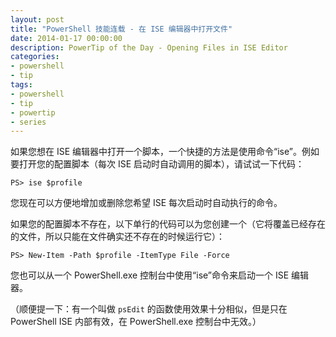 ```yaml
---
layout: post
title: "PowerShell 技能连载 - 在 ISE 编辑器中打开文件"
date: 2014-01-17 00:00:00
description: PowerTip of the Day - Opening Files in ISE Editor
categories:
- powershell
- tip
tags:
- powershell
- tip
- powertip
- series
---
```

如果您想在 ISE 编辑器中打开一个脚本，一个快捷的方法是使用命令“ise”。例如要打开您的配置脚本（每次 ISE 启动时自动调用的脚本），请试试一下代码：

	PS> ise $profile

您现在可以方便地增加或删除您希望 ISE 每次启动时自动执行的命令。

如果您的配置脚本不存在，以下单行的代码可以为您创建一个（它将覆盖已经存在的文件，所以只能在文件确实还不存在的时候运行它）：

	PS> New-Item -Path $profile -ItemType File -Force

您也可以从一个 PowerShell.exe 控制台中使用“ise”命令来启动一个 ISE 编辑器。

（顺便提一下：有一个叫做 `psEdit` 的函数使用效果十分相似，但是只在 PowerShell ISE 内部有效，在 PowerShell.exe 控制台中无效。）

<!--本文国际来源：[Opening Files in ISE Editor](http://community.idera.com/powershell/powertips/b/tips/posts/opening-files-in-ise-editor)-->
